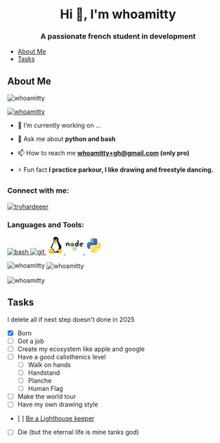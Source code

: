<h1 align="center">Hi 👋, I'm whoamitty</h1>
<h3 align="center">A passionate french student in development</h3>

* [About Me](#about-me)
* [Tasks](#tasks)


## About Me

<p align="left"> <img src="https://komarev.com/ghpvc/?username=whoamitty&label=Profile%20views&color=0e75b6&style=flat" alt="whoamitty" /> </p>

<p align="left"> <a href="https://github.com/ryo-ma/github-profile-trophy"><img src="https://github-profile-trophy.vercel.app/?username=whoamitty" alt="whoamitty" /></a> </p>

- 🔭 I’m currently working on ...

- 💬 Ask me about **python and bash**

- 📫 How to reach me **whoamitty+gh@gmail.com (only pro)**

- ⚡ Fun fact **I practice parkour, I like drawing and freestyle dancing.**

<h3 align="left">Connect with me:</h3>
<p align="left">
<a href="https://www.youtube.com/@tryhardeeer" target="blank"><img align="center" src="https://raw.githubusercontent.com/rahuldkjain/github-profile-readme-generator/master/src/images/icons/Social/youtube.svg" alt="tryhardeeer" height="30" width="40" /></a>
</p>

<h3 align="left">Languages and Tools:</h3>
<p align="left"> <a href="https://www.gnu.org/software/bash/" target="_blank" rel="noreferrer"> <img src="  <img src="https://skillicons.dev/icons?i=bash" alt="bash" width="40" height="40"/> </a> <a href="https://git-scm.com/" target="_blank" rel="noreferrer"> <img src="https://www.vectorlogo.zone/logos/git-scm/git-scm-icon.svg" alt="git" width="40" height="40"/> </a> <a href="https://www.linux.org/" target="_blank" rel="noreferrer"> <img src="https://raw.githubusercontent.com/devicons/devicon/master/icons/linux/linux-original.svg" alt="linux" width="40" height="40"/> </a> <a href="https://nodejs.org" target="_blank" rel="noreferrer"> <img src="https://raw.githubusercontent.com/devicons/devicon/master/icons/nodejs/nodejs-original-wordmark.svg" alt="nodejs" width="40" height="40"/> </a> <a href="https://www.python.org" target="_blank" rel="noreferrer"> <img src="https://raw.githubusercontent.com/devicons/devicon/master/icons/python/python-original.svg" alt="python" width="40" height="40"/> </a> </p>

<p><img align="left" src="https://github-readme-stats.vercel.app/api/top-langs?username=whoamitty&show_icons=true&locale=en&layout=compact" alt="whoamitty" /></p>

<p>&nbsp;<img align="center" src="https://github-readme-stats.vercel.app/api?username=whoamitty&show_icons=true&locale=en" alt="whoamitty" /></p>

<p><img align="center" src="https://github-readme-streak-stats.herokuapp.com/?user=whoamitty&" alt="whoamitty" /></p>



## Tasks
I delete all if next step doesn't done in 2025

- [x] Born
- [ ] Got a job
- [ ] Create my ecosystem like apple and google
- [ ] Have a good calisthenics level
    - [ ] Walk  on hands
    - [ ] Handstand
    - [ ] Planche
    - [ ] Human Flag
- [ ] Make the world tour
- [ ] Have my own drawing style
- [ ] [Be a Lighthouse keeper](https://www.youtube.com/watch?v=6X-OH_rSYSc)
- [ ] Die (but the eternal life is mine tanks god)
